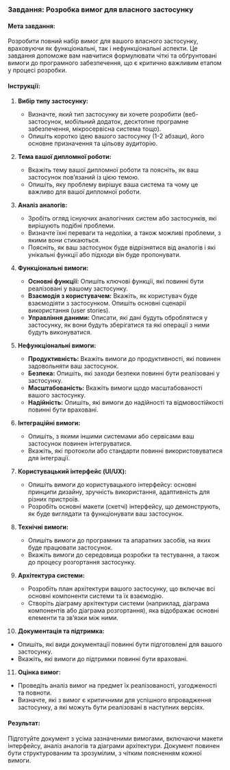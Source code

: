 ### Завдання: Розробка вимог для власного застосунку

#### Мета завдання:
Розробити повний набір вимог для вашого власного застосунку, враховуючи як функціональні, так і нефункціональні аспекти. Це завдання допоможе вам навчитися формулювати чіткі та обґрунтовані вимоги до програмного забезпечення, що є критично важливим етапом у процесі розробки.

#### Інструкції:

1. **Вибір типу застосунку:**
   - Визначте, який тип застосунку ви хочете розробити (веб-застосунок, мобільний додаток, десктопне програмне забезпечення, мікросервісна система тощо).
   - Опишіть коротко ідею вашого застосунку (1-2 абзаци), його основне призначення та цільову аудиторію.

2. **Тема вашої дипломної роботи:**
   - Вкажіть тему вашої дипломної роботи та поясніть, як ваш застосунок пов’язаний із цією темою.
   - Опишіть, яку проблему вирішує ваша система та чому це важливо для вашої дипломної роботи.

3. **Аналіз аналогів:**
   - Зробіть огляд існуючих аналогічних систем або застосунків, які вирішують подібні проблеми.
   - Визначте їхні переваги та недоліки, а також можливі проблеми, з якими вони стикаються.
   - Поясніть, як ваш застосунок буде відрізнятися від аналогів і які унікальні функції або підходи він буде пропонувати.

4. **Функціональні вимоги:**
   - **Основні функції:** Опишіть ключові функції, які повинні бути реалізовані у вашому застосунку.
   - **Взаємодія з користувачем:** Вкажіть, як користувач буде взаємодіяти з застосунком. Опишіть основні сценарії використання (user stories).
   - **Управління даними:** Описати, які дані будуть оброблятися у застосунку, як вони будуть зберігатися та які операції з ними будуть виконуватися.

5. **Нефункціональні вимоги:**
   - **Продуктивність:** Вкажіть вимоги до продуктивності, які повинен задовольняти ваш застосунок.
   - **Безпека:** Опишіть, які заходи безпеки повинні бути реалізовані у застосунку.
   - **Масштабованість:** Вкажіть вимоги щодо масштабованості вашого застосунку.
   - **Надійність:** Опишіть, які вимоги до надійності та відмовостійкості повинні бути враховані.

6. **Інтеграційні вимоги:**
   - Опишіть, з якими іншими системами або сервісами ваш застосунок повинен інтегруватися.
   - Вкажіть, які протоколи або стандарти повинні використовуватися для інтеграції.

7. **Користувацький інтерфейс (UI/UX):**
   - Опишіть вимоги до користувацького інтерфейсу: основні принципи дизайну, зручність використання, адаптивність для різних пристроїв.
   - Розробіть основні макети (скетчі) інтерфейсу, що демонструють, як буде виглядати та функціонувати ваш застосунок.

8. **Технічні вимоги:**
   - Опишіть вимоги до програмних та апаратних засобів, на яких буде працювати застосунок.
   - Вкажіть вимоги до середовища розробки та тестування, а також до процесу розгортання застосунку.

9. **Архітектура системи:**
   - Розробіть план архітектури вашого застосунку, що включає всі основні компоненти системи та їх взаємодію.
   - Створіть діаграму архітектури системи (наприклад, діаграма компонентів або діаграма розгортання), яка відображає основні елементи та зв’язки між ними.

10. **Документація та підтримка:**
   - Опишіть, які види документації повинні бути підготовлені для вашого застосунку.
   - Вкажіть, які вимоги до підтримки повинні бути враховані.

11. **Оцінка вимог:**
   - Проведіть аналіз вимог на предмет їх реалізованості, узгодженості та повноти.
   - Визначте, які з вимог є критичними для успішного впровадження застосунку, а які можуть бути реалізовані в наступних версіях.

#### Результат:
Підготуйте документ з усіма зазначеними вимогами, включаючи макети інтерфейсу, аналіз аналогів та діаграми архітектури. Документ повинен бути структурованим та зрозумілим, з чітким поясненням кожної вимоги.